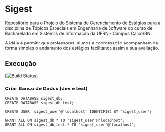 # Sigest

Repositório para o Projeto do Sistema de Gerenciamento de Estágios para a disciplina de Tópicos Especiais em Engenharia de Software do curso de Bacharelado em Sistemas de Informação da UFRN - Campus Caicó/RN.

A idéia é permitir que professores, alunos e coordenação acompanhem de forma simples o andamento dos estágios facilitando assim a sua avaliação.

## Execução

[![Build Status](https://travis-ci.org/tacianosilva/sigest.svg?branch=sigest-1.0)]

### Criar Banco de Dados (dev e test)

    CREATE DATABASE sigest_db;
    CREATE DATABASE sigest_db_test;

    CREATE USER 'sigest_user'@'localhost' IDENTIFIED BY 'sigest_user';

    GRANT ALL ON sigest_db.* TO 'sigest_user'@'localhost';
    GRANT ALL ON sigest_db_test.* TO 'sigest_user'@'localhost';

